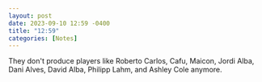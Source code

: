 ```yaml
---
layout: post
date: 2023-09-10 12:59 -0400
title: "12:59"
categories: [Notes]
---
```


They don't produce players like Roberto Carlos, Cafu, Maicon, Jordi Alba, Dani Alves, David Alba, Philipp Lahm, and Ashley Cole anymore.